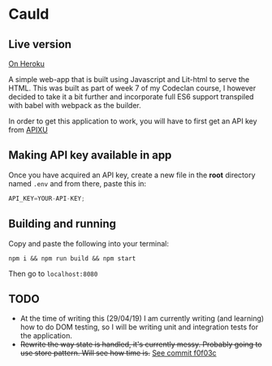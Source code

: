 # Cauld

## Live version

[On Heroku](https://cauld.herokuapp.com/)

A simple web-app that is built using Javascript and Lit-html to serve the HTML. This was built as part of week 7 of my Codeclan course,
I however decided to take it a bit further and incorporate full ES6 support transpiled with babel with webpack as the builder.

In order to get this application to work, you will have to first get an API key from [APIXU](https://www.apixu.com/)

## Making API key available in app


Once you have acquired an API key, create a new file in the **root** directory named `.env` and from there, paste this in:

```javascript
API_KEY=YOUR-API-KEY;

```

## Building and running


Copy and paste the following into your terminal:

```
npm i && npm run build && npm start
```
 Then go to `localhost:8080`


## TODO

* At the time of writing this (29/04/19) I am currently writing (and learning) how to do DOM testing, so I will be writing unit and integration tests for the application.
* ~~Rewrite the way state is handled, it's currently messy. Probably going to use store pattern. Will see how time is.~~ [See commit f0f03c](https://github.com/Gibbo3771/Weather-forecaster/commit/f0f03c42b34064225a6069c5401797e7e76bc586)
